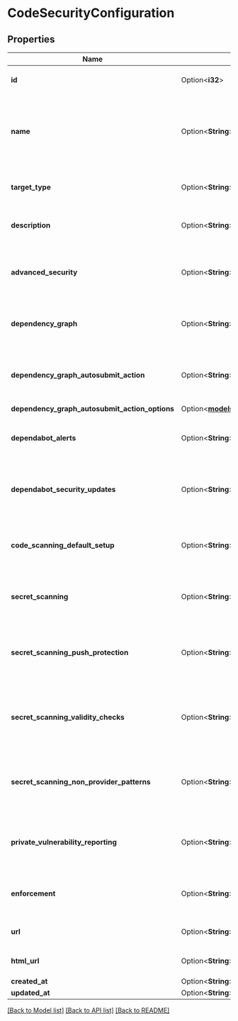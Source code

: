 # CodeSecurityConfiguration

## Properties

Name | Type | Description | Notes
------------ | ------------- | ------------- | -------------
**id** | Option<**i32**> | The ID of the code security configuration | [optional]
**name** | Option<**String**> | The name of the code security configuration. Must be unique within the organization. | [optional]
**target_type** | Option<**String**> | The type of the code security configuration. | [optional]
**description** | Option<**String**> | A description of the code security configuration | [optional]
**advanced_security** | Option<**String**> | The enablement status of GitHub Advanced Security | [optional]
**dependency_graph** | Option<**String**> | The enablement status of Dependency Graph | [optional]
**dependency_graph_autosubmit_action** | Option<**String**> | The enablement status of Automatic dependency submission | [optional]
**dependency_graph_autosubmit_action_options** | Option<[**models::CodeSecurityUpdateConfigurationRequestDependencyGraphAutosubmitActionOptions**](code_security_update_configuration_request_dependency_graph_autosubmit_action_options.md)> |  | [optional]
**dependabot_alerts** | Option<**String**> | The enablement status of Dependabot alerts | [optional]
**dependabot_security_updates** | Option<**String**> | The enablement status of Dependabot security updates | [optional]
**code_scanning_default_setup** | Option<**String**> | The enablement status of code scanning default setup | [optional]
**secret_scanning** | Option<**String**> | The enablement status of secret scanning | [optional]
**secret_scanning_push_protection** | Option<**String**> | The enablement status of secret scanning push protection | [optional]
**secret_scanning_validity_checks** | Option<**String**> | The enablement status of secret scanning validity checks | [optional]
**secret_scanning_non_provider_patterns** | Option<**String**> | The enablement status of secret scanning non-provider patterns | [optional]
**private_vulnerability_reporting** | Option<**String**> | The enablement status of private vulnerability reporting | [optional]
**enforcement** | Option<**String**> | The enforcement status for a security configuration | [optional]
**url** | Option<**String**> | The URL of the configuration | [optional]
**html_url** | Option<**String**> | The URL of the configuration | [optional]
**created_at** | Option<**String**> |  | [optional]
**updated_at** | Option<**String**> |  | [optional]

[[Back to Model list]](../README.md#documentation-for-models) [[Back to API list]](../README.md#documentation-for-api-endpoints) [[Back to README]](../README.md)


